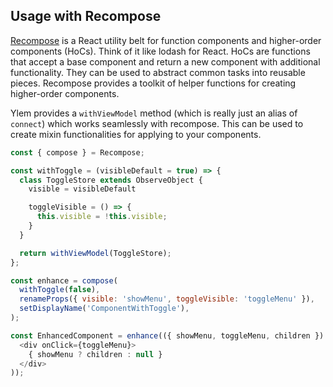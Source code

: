 ## Usage with Recompose

[Recompose](https://github.com/acdlite/recompose) is a React utility belt for function components and higher-order components (HoCs). Think of it like lodash for React. HoCs are functions that accept a base component and return a new component with additional functionality. They can be used to abstract common tasks into reusable pieces. Recompose provides a toolkit of helper functions for creating higher-order components.

Ylem provides a `withViewModel` method (which is really just an alias of `connect`) which works seamlessly with recompose. This can be used to create mixin functionalities for applying to your components.

```js
const { compose } = Recompose;

const withToggle = (visibleDefault = true) => {
  class ToggleStore extends ObserveObject {
    visible = visibleDefault

    toggleVisible = () => {
      this.visible = !this.visible;
    }
  }

  return withViewModel(ToggleStore);
};

const enhance = compose(
  withToggle(false),
  renameProps({ visible: 'showMenu', toggleVisible: 'toggleMenu' }),
  setDisplayName('ComponentWithToggle'),
);

const EnhancedComponent = enhance(({ showMenu, toggleMenu, children }) => (
  <div onClick={toggleMenu}>
    { showMenu ? children : null }
  </div>
));
```

